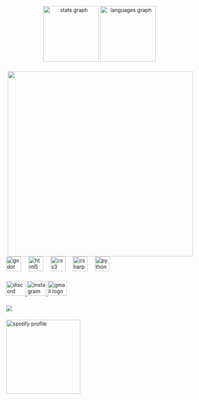 <div align="center">
  <img src="https://github-readme-stats.vercel.app/api?username=VendelSz&hide_title=true&hide_rank=true&show_icons=true&include_all_commits=true&count_private=true&disable_animations=true&theme=github_dark&locale=en&hide_border=true" height="150" alt="stats graph"  />
  <img src="https://github-readme-stats.vercel.app/api/top-langs?username=VendelSz&locale=en&hide_title=true&layout=compact&card_width=320&langs_count=5&theme=github_dark&hide_border=true" height="150" alt="languages graph"  />
</div>

###

<img align="right" height="500" src="https://media.discordapp.net/attachments/590309294629715979/733968564717092894/image0.gif?ex=6731c4fe&is=6730737e&hm=970d2ec8689eebb49c4dc303b0c2d9682d0dbca8828d468491eaba360c277f5a&"  />

###

<div align="left">
  <img src="https://cdn.simpleicons.org/godotengine/478CBF" height="40" alt="godot logo"  />
  <img width="12" />
  <img src="https://cdn.simpleicons.org/html5/E34F26" height="40" alt="html5 logo"  />
  <img width="12" />
  <img src="https://cdn.simpleicons.org/css3/1572B6" height="40" alt="css3 logo"  />
  <img width="12" />
  <img src="https://skillicons.dev/icons?i=cs" height="40" alt="csharp logo"  />
  <img width="12" />
  <img src="https://cdn.simpleicons.org/python/3776AB" height="40" alt="python logo"  />
</div>

###

<div align="left">
  <a href="discord.com" target="_blank">
    <img src="https://raw.githubusercontent.com/maurodesouza/profile-readme-generator/master/src/assets/icons/social/discord/default.svg" width="52" height="40" alt="discord logo"  />
  </a>
  <a href="https://www.instagram.com/szirup.mp3/" target="_blank">
    <img src="https://raw.githubusercontent.com/maurodesouza/profile-readme-generator/master/src/assets/icons/social/instagram/default.svg" width="52" height="40" alt="instagram logo"  />
  </a>
  <a href="mailto:vendelsz08@gmail.com" target="_blank">
    <img src="https://raw.githubusercontent.com/maurodesouza/profile-readme-generator/master/src/assets/icons/social/gmail/default.svg" width="52" height="40" alt="gmail logo"  />
  </a>
</div>

###

<div align="left">
  <img src="https://profile-counter.glitch.me/VendelSz/count.svg?"  />
</div>

###

<div align="left">
  <a href="https://github.com/kittinan/spotify-github-profile">
    <img width="200px" src="https://spotify-github-profile.kittinanx.com/api/view?uid=31iiagyctc56sw2fdl2vzecxod4a&cover_image=true&theme=default&show_offline=false&background_color=121212&interchange=false" alt="spotify profile" />
  </a>
</div>
